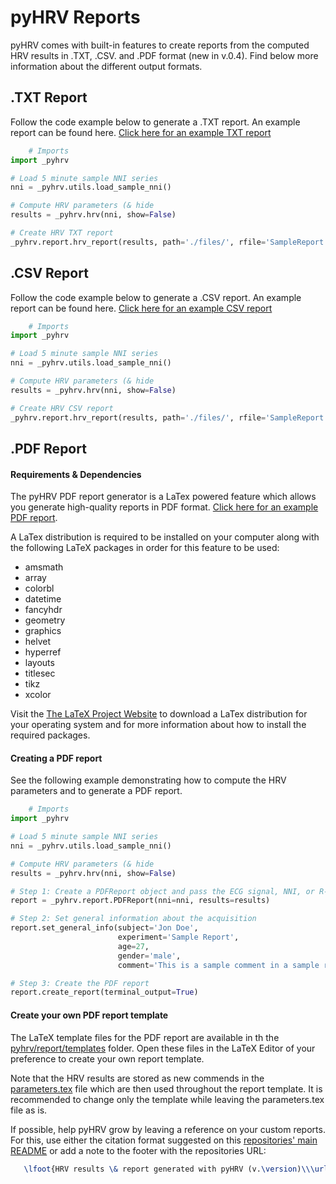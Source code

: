 # pyHRV Reports

pyHRV comes with built-in features to create reports from the computed HRV results in .TXT, .CSV. and .PDF format (new in v.0.4). Find below more information about the different output formats.

## .TXT Report
Follow the code example below to generate a .TXT report. An example report can be found here. [Click here for an example TXT report](../files/SampleReport.txt)

```python
    # Imports
import _pyhrv

# Load 5 minute sample NNI series
nni = _pyhrv.utils.load_sample_nni()

# Compute HRV parameters (& hide
results = _pyhrv.hrv(nni, show=False)

# Create HRV TXT report
_pyhrv.report.hrv_report(results, path='./files/', rfile='SampleReport', file_format='txt')
```

## .CSV Report
Follow the code example below to generate a .CSV report. An example report can be found here. [Click here for an example CSV report](../files/SampleReport.csv)

```python
    # Imports
import _pyhrv

# Load 5 minute sample NNI series
nni = _pyhrv.utils.load_sample_nni()

# Compute HRV parameters (& hide
results = _pyhrv.hrv(nni, show=False)

# Create HRV CSV report
_pyhrv.report.hrv_report(results, path='./files/', rfile='SampleReport', file_format='csv')
```

## .PDF Report
#### Requirements & Dependencies
The pyHRV PDF report generator is a LaTex powered feature which allows you generate high-quality reports in PDF format. [Click here for an example PDF report](../files/SampleReport.pdf).

A LaTex distribution is required to be installed on your computer along with the following LaTeX packages in order for this feature to be used:

* amsmath
* array
* colorbl
* datetime
* fancyhdr
* geometry
* graphics
* helvet
* hyperref
* layouts
* titlesec
* tikz
* xcolor

Visit the [The LaTeX Project Website](https://www.latex-project.org/get/) to download a LaTex distribution for your operating system and for more information about how to install the required packages.

#### Creating a PDF report
See the following example demonstrating how to compute the HRV parameters and to generate a PDF report.

```python
    # Imports
import _pyhrv

# Load 5 minute sample NNI series
nni = _pyhrv.utils.load_sample_nni()

# Compute HRV parameters (& hide
results = _pyhrv.hrv(nni, show=False)

# Step 1: Create a PDFReport object and pass the ECG signal, NNI, or R-Peaks series and the results
report = _pyhrv.report.PDFReport(nni=nni, results=results)

# Step 2: Set general information about the acquisition
report.set_general_info(subject='Jon Doe',
                        experiment='Sample Report',
                        age=27,
                        gender='male',
                        comment='This is a sample comment in a sample report')

# Step 3: Create the PDF report
report.create_report(terminal_output=True)
```

#### Create your own PDF report template
The LaTeX template files for the PDF report are available in th the [pyhrv/report/templates](./templates) folder. Open these files in the LaTeX Editor of your preference to create your own report template. 

Note that the HRV results are stored as new commends in the [parameters.tex](parameters.tex) file which are then used throughout the report template. It is recommended to change only the template while leaving the parameters.tex file as is.

If possible, help pyHRV grow by leaving a reference on your custom reports. For this, use either the citation format suggested on this [repositories' main README](https://github.com/PGomes92/pyhrv) or add a note to the footer with the repositories URL:

```latex
   \lfoot{HRV results \& report generated with pyHRV (v.\version)\\\url{https://github.com/PGomes92/pyhrv}}
```
